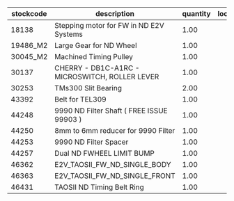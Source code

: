 |stockcode|description|quantity|location|
|---------|-----------|--------|--------|
|18138|Stepping motor for FW in ND E2V Systems|1.00||
|19486_M2|Large Gear for ND Wheel|1.00||
|30045_M2|Machined Timing Pulley|1.00||
|30137|CHERRY - DB1C-A1RC - MICROSWITCH, ROLLER LEVER|1.00||
|30253|TMs300 Slit Bearing|2.00||
|43392|Belt for TEL309|1.00||
|44248|9990 ND Filter Shaft ( FREE ISSUE 99903 )|1.00||
|44250|8mm to 6mm reducer for 9990 Filter|1.00||
|44253|9990 ND Filter Spacer|1.00||
|44257|Dual ND  FWHEEL LIMIT BUMP|1.00||
|46362|E2V_TAOSII_FW_ND_SINGLE_BODY|1.00||
|46363|E2V_TAOSII_FW_ND_SINGLE_FRONT|1.00||
|46431|TAOSII ND Timing Belt Ring|1.00||
